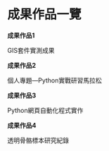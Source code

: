 # 成果作品一覽

**成果作品1**

GIS套件實測成果

**成果作品2**

個人專題―Python實戰研習馬拉松

**成果作品3**

Python網頁自動化程式實作

**成果作品4**

透明骨骼標本研究紀錄

